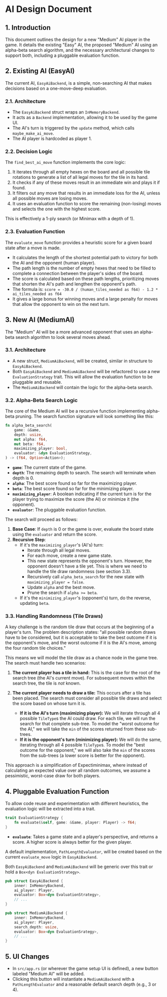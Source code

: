 # AI Design Document

## 1. Introduction

This document outlines the design for a new "Medium" AI player in the game. It details the existing "Easy" AI, the proposed "Medium" AI using an alpha-beta search algorithm, and the necessary architectural changes to support both, including a pluggable evaluation function.

## 2. Existing AI (EasyAI)

The current AI, `EasyAiBackend`, is a simple, non-searching AI that makes decisions based on a one-move-deep evaluation.

### 2.1. Architecture

- The `EasyAiBackend` struct wraps an `InMemoryBackend`.
- It acts as a `Backend` implementation, allowing it to be used by the game UI.
- The AI's turn is triggered by the `update` method, which calls `maybe_make_ai_move`.
- The AI player is hardcoded as player 1.

### 2.2. Decision Logic

The `find_best_ai_move` function implements the core logic:
1. It iterates through all empty hexes on the board and all possible tile rotations to generate a list of all legal moves for the tile in its hand.
2. It checks if any of these moves result in an immediate win and plays it if found.
3. It filters out any move that results in an immediate loss for the AI, unless all possible moves are losing moves.
4. It uses an evaluation function to score the remaining (non-losing) moves and selects the one with the highest score.

This is effectively a 1-ply search (or Minimax with a depth of 1).

### 2.3. Evaluation Function

The `evaluate_move` function provides a heuristic score for a given board state after a move is made.
- It calculates the length of the shortest potential path to victory for both the AI and the opponent (human player).
- The path length is the number of empty hexes that need to be filled to complete a connection between the player's sides of the board.
- The score is calculated based on these path lengths, prioritizing moves that shorten the AI's path and lengthen the opponent's path.
- The formula is: `score = -30.0 / (human_tiles_needed as f64) - 1.2 * ai_tiles_needed as f64`
- It gives a large bonus for winning moves and a large penalty for moves that allow the opponent to win on the next turn.

## 3. New AI (MediumAI)

The "Medium" AI will be a more advanced opponent that uses an alpha-beta search algorithm to look several moves ahead.

### 3.1. Architecture

- A new struct, `MediumAiBackend`, will be created, similar in structure to `EasyAiBackend`.
- Both `EasyAiBackend` and `MediumAiBackend` will be refactored to use a new `EvaluationStrategy` trait. This will allow the evaluation function to be pluggable and reusable.
- The `MediumAiBackend` will contain the logic for the alpha-beta search.

### 3.2. Alpha-Beta Search Logic

The core of the Medium AI will be a recursive function implementing alpha-beta pruning. The search function signature will look something like this:

```rust
fn alpha_beta_search(
    game: &Game,
    depth: usize,
    mut alpha: f64,
    mut beta: f64,
    maximizing_player: bool,
    evaluator: &dyn EvaluationStrategy,
) -> (f64, Option<Action>);
```

- **`game`**: The current state of the game.
- **`depth`**: The remaining depth to search. The search will terminate when depth is 0.
- **`alpha`**: The best score found so far for the maximizing player.
- **`beta`**: The best score found so far for the minimizing player.
- **`maximizing_player`**: A boolean indicating if the current turn is for the player trying to maximize the score (the AI) or minimize it (the opponent).
- **`evaluator`**: The pluggable evaluation function.

The search will proceed as follows:
1.  **Base Case**: If `depth` is 0 or the game is over, evaluate the board state using the `evaluator` and return the score.
2.  **Recursive Step**:
    - If it's the `maximizing_player`'s (AI's) turn:
        - Iterate through all legal moves.
        - For each move, create a new game state.
        - This new state represents the opponent's turn. However, the opponent doesn't have a tile yet. This is where we need to handle the tile draw randomness (see section 3.3).
        - Recursively call `alpha_beta_search` for the new state with `maximizing_player = false`.
        - Update `alpha` and the best move.
        - Prune the search if `alpha >= beta`.
    - If it's the `minimizing_player`'s (opponent's) turn, do the reverse, updating `beta`.

### 3.3. Handling Randomness (Tile Draws)

A key challenge is the random tile draw that occurs at the beginning of a player's turn. The problem description states: "all possible random draws have to be considered, but it is acceptable to take the best outcome if it is the opponent's move, and the worst outcome if it is the AI's move, among the four random tile choices."

This means we will model the tile draw as a chance node in the game tree. The search must handle two scenarios:

1.  **The current player has a tile in hand:** This is the case for the root of the search tree (the AI's current move). For subsequent moves within the search tree, the tile is *not* known.

2.  **The current player needs to draw a tile:** This occurs after a tile has been placed. The search must consider all possible tile draws and select the score based on whose turn it is.
    -   **If it is the AI's turn (maximizing player):** We will iterate through all 4 possible `TileType`s the AI could draw. For each tile, we will run the search for that complete sub-tree. To model the "worst outcome for the AI," we will take the `min` of the scores returned from these sub-trees.
    -   **If it is the opponent's turn (minimizing player):** We will do the same, iterating through all 4 possible `TileType`s. To model the "best outcome for the opponent," we will also take the `min` of the scores from the sub-trees (a lower score is better for the opponent).

This approach is a simplification of Expectiminimax, where instead of calculating an expected value over all random outcomes, we assume a pessimistic, worst-case draw for both players.

## 4. Pluggable Evaluation Function

To allow code reuse and experimentation with different heuristics, the evaluation logic will be extracted into a trait.

```rust
trait EvaluationStrategy {
    fn evaluate(&self, game: &Game, player: Player) -> f64;
}
```

- **`evaluate`**: Takes a game state and a player's perspective, and returns a score. A higher score is always better for the given player.

A default implementation, `PathLengthEvaluator`, will be created based on the current `evaluate_move` logic in `EasyAiBackend`.

Both `EasyAiBackend` and `MediumAiBackend` will be generic over this trait or hold a `Box<dyn EvaluationStrategy>`.

```rust
pub struct EasyAiBackend {
    inner: InMemoryBackend,
    ai_player: Player,
    evaluator: Box<dyn EvaluationStrategy>,
    // ...
}

pub struct MediumAiBackend {
    inner: InMemoryBackend,
    ai_player: Player,
    search_depth: usize,
    evaluator: Box<dyn EvaluationSrategy>,
    // ...
}
```

## 5. UI Changes

- In `src/app.rs` (or wherever the game setup UI is defined), a new button labeled "Medium AI" will be added.
- Clicking this button will instantiate a `MediumAiBackend` with a `PathLengthEvaluator` and a reasonable default search depth (e.g., 3 or 4).
